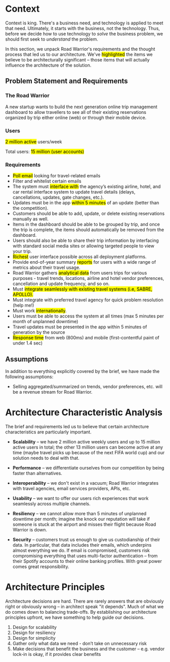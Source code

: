 # Context 
Context is king.  There's a business need, and technology is applied to meet that need. Ultimately, it starts with the business, not the technology.  Thus, before we decide how to use technology to *solve* the business problem, we should first seek to *understand* the problem. 
 

In this section, we unpack Road Warrior's requirements and the thought process that led us to our architecture.  We've <mark>highlighted</mark> the items we believe to be architecturally significant – those items that will actually influence the architecture of the solution. 

## Problem Statement and Requirements 
### The Road Warrior 
A new startup wants to build the next generation online trip management dashboard to allow travellers to see all of their existing reservations organized by trip either online (web) or through their mobile device. 


### Users 
<mark>2 million active</mark> users/week 

Total users: <mark>15 million (user accounts) </mark>


### Requirements 

* <mark>Poll email</mark> looking for travel-related emails 
* Filter and whitelist certain emails 
* The system must <mark>interface with</mark> the agency’s existing airline, hotel, and car rental interface system to update travel details (delays, cancellations, updates, gate changes, etc.). 
* Updates must be in the app <mark>within 5 minutes</mark> of an update (better than the competition). 
* Customers should be able to add, update, or delete existing reservations manually as well. 
* Items in the dashboard should be able to be grouped by trip, and once the trip is complete, the items should automatically be removed from the dashboard. 
* Users should also be able to share their trip information by interfacing with standard social media sites or allowing targeted people to view your trip. 
* <mark>Richest</mark> user interface possible across all deployment platforms. 
* Provide end-of-year summary <mark>reports</mark> for users with a wide range of metrics about their travel usage. 
* Road Warrior gathers <mark>analytical data</mark> from users trips for various purposes - travel trends, locations, airline and hotel vendor preferences, cancellation and update frequency, and so on. 
* Must <mark>integrate<mark> seamlessly with <mark>existing travel systems</mark> (i.e, SABRE, APOLLO). 
* Must integrate with preferred travel agency for quick problem resolution (help me!) 
* Must work <mark>internationally</mark>. 
* Users must be able to access the system at all times (max 5 minutes per month of unplanned downtime) 
* Travel updates must be presented in the app within 5 minutes of generation by the source 
* <mark>Response time</mark> from web (800ms) and mobile (first-contentful paint of under 1.4 sec) 

## Assumptions 

In addition to everything explicitly covered by the brief, we have made the following assumptions:
* Selling aggregated/summarized on trends, vendor preferences, etc. will be a revenue stream for Road Warrior. 

# Architecture Characteristic Analysis 

The brief and requirements led us to believe that certain architecture characteristics are particularly important. 

* **Scalability** – we have 2 million active weekly users and up to 15 million active users in total; the other 13 million users can become active at any time (maybe travel picks up because of the next FIFA world cup) and our solution needs to deal with that. 

* **Performance** – we differentiate ourselves from our competition by being faster than alternatives. 

* **Interoperability** – we don't exist in a vacuum; Road Warrior integrates with travel agencies, email services providers, APIs, etc.   

* **Usability** – we want to offer our users rich experiences that work seamlessly across multiple channels. 

* **Resiliency** – we cannot allow more than 5 minutes of unplanned downtime per month; imagine the knock our reputation will take if someone is stuck at the airport and misses their flight because Road Warrior is down. 

* **Security** – customers trust us enough to give us custodianship of their data.  In particular, that data includes their emails, which underpins almost everything we do.  If email is compromised, customers risk compromising everything that uses multi-factor authentication – from their Spotify accounts to their online banking profiles.  With great power comes great responsibility.  

# Architecture Principles 

Architecture decisions are hard.  There are rarely answers that are obviously right or obviously wrong – in architect speak "it depends".  Much of what we do comes down to balancing trade-offs.  By establishing our architecture principles upfront, we have something to help guide our decisions. 

1. Design for scalability 
2. Design for resiliency 
3. Design for simplicity 
4. Gather only what data we need - don’t take on unnecessary risk 
5. Make decisions that benefit the business and the customer – e.g. vendor lock-in is okay, if it provides clear benefits 